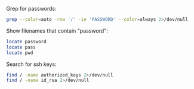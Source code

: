 Grep for passwords:
```bash
grep --color=auto -rnw '/' -ie 'PASSWORD' --color=always 2>/dev/null
```

Show filenames that contain "password":
```bash
locate password
locate pass
locate pwd
```

Search for ssh keys:
```bash
find / -name authorized_keys 2>/dev/null
find / -name id_rsa 2>/dev/null
```